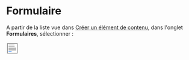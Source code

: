 # Formulaire

A partir de la liste vue dans [Créer un élément de contenu](../creer-un-element-de-contenu.md), dans l'onglet **Formulaires**, sélectionner : 

![Form](../../.gitbook/assets/image%20%2816%29.png)

